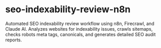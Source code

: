 # seo-indexability-review-n8n
Automated SEO indexability review workflow using n8n, Firecrawl, and Claude AI. Analyzes websites for indexability issues, crawls sitemaps, checks robots meta tags, canonicals, and generates detailed SEO audit reports.
